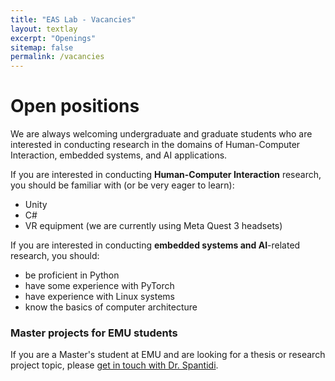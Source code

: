 ```yaml
---
title: "EAS Lab - Vacancies"
layout: textlay
excerpt: "Openings"
sitemap: false
permalink: /vacancies
---
```


# Open positions

We are always welcoming undergraduate and graduate students who are interested in conducting research in the domains of Human-Computer Interaction, embedded systems, and AI applications.

If you are interested in conducting **Human-Computer Interaction** research, you should be familiar with (or be very eager to learn):
* Unity
* C#
* VR equipment (we are currently using Meta Quest 3 headsets)

If you are interested in conducting **embedded systems and AI**-related research, you should:
* be proficient in Python
* have some experience with PyTorch
* have experience with Linux systems
* know the basics of computer architecture

### Master projects for EMU students
If you are a Master's student at EMU and are looking for a thesis or research project topic, please [get in touch with Dr. Spantidi](mailto:ourania.spantidi@emich.edu).




